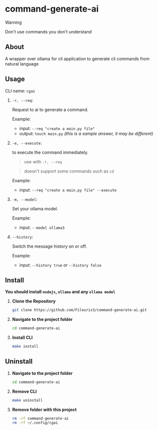 # command-generate-ai

> [!WARNING]  
> Don't use commands you don't understand

## About

A wrapper over ollama for cli application to generate cli commands from natural language

## Usage

CLI name: `cgai`

1. `-r, --req`:

   Request to ai to generate a command.

   Example:
   - input: `--req "create a main.py file"`
   - output: `touch main.py` _(this is a sample answer, it may be different)_

2. `-e, --execute`:

   to execute the command immediately.

   > use with `-r, --req`

   > doesn't support some commands such as `cd`

   Example:
   - input: `--req "create a main.py file" --execute`

3. `-m, --model`:

   Set your ollama model.

   Example:
   - input: `--model ollama3`

4. `--history`:

   Switch the message history on or off.

   Example:
   - input: `--history true` or `--history false`

## Install

**You should install `nodejs`, `ollama` and any `ollama model`**

1. **Clone the Repository**

   ```bash
   git clone https://github.com/Fileurix3/command-generate-ai.git
   ```

2. **Navigate to the project folder**

   ```bash
   cd command-generate-ai
   ```

3. **Install CLI**

   ```bash
   make install
   ```

## Uninstall

1. **Navigate to the project folder**

   ```bash
   cd command-generate-ai
   ```

2. **Remove CLI**

   ```bash
   make uninstall
   ```

3. **Remove folder with this project**
   ```bash
   rm -rf command-generate-ai
   rm -rf ~/.config/cgai
   ```
